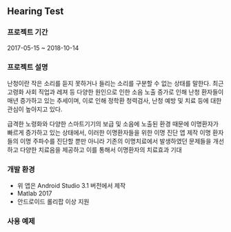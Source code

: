 ## Hearing Test

### 프로젝트 기간
2017-05-15 ~ 2018-10-14

### 프로젝트 설명
난청이란 작은 소리를 듣지 못하거나 들리는 소리를 구분할 수 없는 상태를 말한다.
최근 고령화 사회 직업과 레져 등 다양한 원인으로 인한 소음 노출 증가로 인해 난청 환자들이 매년 증가하고 있는 추세이며, 이로 인해 정학환 청력검사, 난청 예방 및 치료 등에 대한 관심이 높아지고 있다.


급격한 노령화와 다양한 스마트기기의 보급 및 소음에 노출된 환경 때문에 이명환자가 빠르게 증가하고 있는 상태에서, 이러한 이명환자들을 위한 이명 진단 앱 제작
이명 환자들의 이명 주파수를 진단할 뿐만 아니라 기존의 이명치료에서 발생하였던 문제들을 개선하고 다양한 치료음을 제공하고 이를 통해서 이명환자의 치료효과 기대

### 개발 환경
* 위 앱은 Android Studio 3.1 버전에서 제작
* Matlab 2017
* 안드로이드 롤리팝 이상 지원

### 사용 예제
